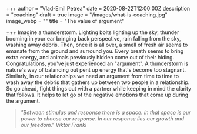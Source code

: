 +++
author = "Vlad-Emil Petrea"
date = 2020-08-22T12:00:00Z
description = "coaching"
draft = true
image = "/images/what-is-coaching.jpg"
image_webp = ""
title = "The value of argument"

+++
Imagine a thunderstorm. Lighting bolts lighting up the sky, thunder booming in your ear bringing back perspective, rain falling from the sky, washing away debris. Then, once it is all over, a smell of fresh air seems to emanate from the ground and surround you. Every breath seems to bring extra energy, and animals previously hidden come out of their hiding. Congratulations, you've just experienced an "argument". A thunderstorm is nature's way of balancing out pent up energy that's become too stagnant. Similarly, in our relationships we need an argument from time to time to wash away the debris that gathers up between two people in a relationship. So go ahead, fight things out with a partner while keeping in mind the clarity that follows. It helps to let go of the negative emotions that come up during the argument.    

> _"Between stimulus and response there is a space. In that space is our power to choose our response. In our response lies our growth and our freedom." Viktor Frankl_